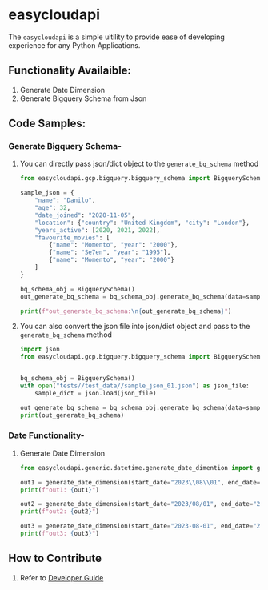 # easycloudapi
The `easycloudapi` is a simple uitility to provide ease of developing experience for any Python Applications.


## Functionality Availaible:
1. Generate Date Dimension
2. Generate Bigquery Schema from Json

## Code Samples:

### Generate Bigquery Schema-
1. You can directly pass json/dict object to the `generate_bq_schema` method
    ```python
    from easycloudapi.gcp.bigquery.bigquery_schema import BigquerySchema

    sample_json = {
        "name": "Danilo",
        "age": 32,
        "date_joined": "2020-11-05",
        "location": {"country": "United Kingdom", "city": "London"},
        "years_active": [2020, 2021, 2022],
        "favourite_movies": [
            {"name": "Momento", "year": "2000"},
            {"name": "Se7en", "year": "1995"},
            {"name": "Momento", "year": "2000"}
        ]
    }

    bq_schema_obj = BigquerySchema()
    out_generate_bq_schema = bq_schema_obj.generate_bq_schema(data=sample_json)

    print(f"out_generate_bq_schema:\n{out_generate_bq_schema}")
    ```

2. You can also convert the json file into json/dict object and pass to the `generate_bq_schema` method
    ```python
    import json
    from easycloudapi.gcp.bigquery.bigquery_schema import BigquerySchema


    bq_schema_obj = BigquerySchema()
    with open("tests//test_data//sample_json_01.json") as json_file:
        sample_dict = json.load(json_file)

    out_generate_bq_schema = bq_schema_obj.generate_bq_schema(data=sample_dict)
    print(out_generate_bq_schema)
    ```

### Date Functionality-
1. Generate Date Dimension
    ```python
    from easycloudapi.generic.datetime.generate_date_dimention import generate_date_dimension

    out1 = generate_date_dimension(start_date="2023\\08\\01", end_date="2023\\08\\03")
    print(f"out1: {out1}")

    out2 = generate_date_dimension(start_date="2023/08/01", end_date="2023/08/03")
    print(f"out2: {out2}")

    out3 = generate_date_dimension(start_date="2023-08-01", end_date="2023-08-03")
    print(f"out3: {out3}")
    ```

## How to Contribute
1. Refer to [Developer Guide](developer_guide.md)


